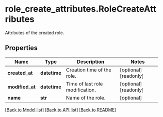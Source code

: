 # role_create_attributes.RoleCreateAttributes

Attributes of the created role.
## Properties
Name | Type | Description | Notes
------------ | ------------- | ------------- | -------------
**created_at** | **datetime** | Creation time of the role. | [optional] [readonly] 
**modified_at** | **datetime** | Time of last role modification. | [optional] [readonly] 
**name** | **str** | Name of the role. | [optional] 

[[Back to Model list]](../README.md#documentation-for-models) [[Back to API list]](../README.md#documentation-for-api-endpoints) [[Back to README]](../README.md)


